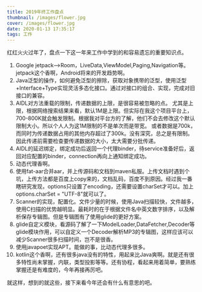 ```yaml
---
title: 2019年终工作盘点
thumbnail: /images/flower.jpg
cover: /images/flower.jpg
date: 2020-01-13 17:35:17
tags: 工作
---
```

红红火火过年了，盘点一下这一年来工作中学到的和容易遗忘的重要知识点。  
1.  Google jetpack-->Room，LiveData,ViewModel,Paging,Navigation等。jetpack这个香啊，Android将来的开发趋势啊。  
2.  Java泛型的操作，如何避免泛型的擦除，获取对象携带的泛型，使用泛型+Interface+Type实现灵活多态化接口。通过对接口的组合、实现，完成对旧接口的兼容。  
3.  AIDL对方法重载的限制，传递数据的上限，是很容易被忽略的点。 尤其是上限，根据网络搜索结果来看，默认1M是上限。但实际在我这个项目平台上，700-800K就会触发限制。根据我对平台方的了解，他们不会去修改这个默认限制大小。所以个人人为这1M限制的不是单次而是带宽。 或者数据是700k，而同时为传递数据占用的其他内存超过了300k。没有深究，总之是有限制。因此传递前需要检查要传递数据的大小，太大需要分批传递。    
4.  AIDL的延迟绑定，绑定成功后返回一个代理binder，待service准备好后，返回对应配置的binder，connection再向上通知绑定成功。  
5.  动态代理香啊。  
6.  使用fat-aar合并aar，并上传源码和文档到maven私服。上传文档时遇到个坑，上传方法都是百度上copy来的，文档乱码，百度不到原因。经过我一番瞎研究发现，options只设置了encoding，还需要设置charSet才可以。加上options.charSet = "UTF-8"就可以了。  
7.  Scanner的实现，配置化。文件少量的时候，使用Java扫描较快，文件越多，使用C扫描的优势越明显。最耗时的在于根据文件名中英文数字排序，以及解析保存专辑图。但是专辑图有了使用glide的更好方案。  
8.  glide自定义模块，看源码了解了一下ModelLoader,DataFetcher,Decoder等glide模块作用，可以自定义一个Decoder解析MP3的专辑图，这样应该可以减少Scanner很多扫描时间，岂不是很香。  
9.  使用javapoet实现APT。能做的事，比动态代理多很多。  
10.  kotlin这个香啊，还有很多java没有的特性，用起来比Java爽啊。就是还有很多特性尚未掌握，内联，类型投影等等。还有协程，看起来用着简单，要熟练掌握还是有难度的，今年再接再厉吧。  

就这样，想到的就这些，接下来看今年还会有什么有意思的吧。